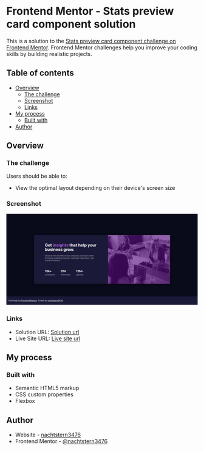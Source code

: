 # Frontend Mentor - Stats preview card component solution

This is a solution to the [Stats preview card component challenge on Frontend Mentor](https://www.frontendmentor.io/challenges/stats-preview-card-component-8JqbgoU62). Frontend Mentor challenges help you improve your coding skills by building realistic projects.

## Table of contents

- [Overview](#overview)
  - [The challenge](#the-challenge)
  - [Screenshot](#screenshot)
  - [Links](#links)
- [My process](#my-process)
  - [Built with](#built-with)
- [Author](#author)

## Overview

### The challenge

Users should be able to:

- View the optimal layout depending on their device's screen size

### Screenshot

![](./images/screenshot.png)

### Links

- Solution URL: [Solution url](https://github.com/nachtstern3476/frontendmaster/tree/master/stats-preview-card-component-main)
- Live Site URL: [Live site url](https://nachtstern3476.github.io/frontendmaster/stats-preview-card-component-main)

## My process

### Built with

- Semantic HTML5 markup
- CSS custom properties
- Flexbox

## Author

- Website - [nachtstern3476](https://nachtstern3476.github.io)
- Frontend Mentor - [@nachtstern3476](https://www.frontendmentor.io/profile/nachtstern3476)
